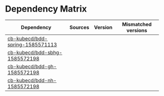 # Dependency Matrix

Dependency | Sources | Version | Mismatched versions
---------- | ------- | ------- | -------------------
[cb-kubecd/bdd-spring-1585571113](https://github.com/cb-kubecd/bdd-spring-1585571113.git) |  | []() | 
[cb-kubecd/bdd-sbhg-1585572198](https://github.com/cb-kubecd/bdd-sbhg-1585572198.git) |  | []() | 
[cb-kubecd/bdd-gh-1585572198](https://github.com/cb-kubecd/bdd-gh-1585572198.git) |  | []() | 
[cb-kubecd/bdd-nh-1585572198](https://github.com/cb-kubecd/bdd-nh-1585572198.git) |  | []() | 
